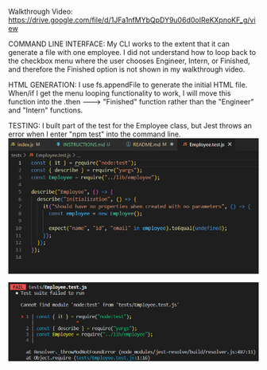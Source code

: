 Walkthrough Video: https://drive.google.com/file/d/1JFa1nfMYbQpDY9u06d0oIReKXpnoKF_g/view

COMMAND LINE INTERFACE:
    My CLI works to the extent that it can generate a file with one employee. I did not understand how to loop back to the checkbox menu where the user chooses Engineer, Intern, or Finished, and therefore the Finished option is not shown in my walkthrough video.

HTML GENERATION:
    I use fs.appendFile to generate the initial HTML file. When/if I get the menu looping functionality to work, I will move this function into the .then ---> "Finished" function rather than the "Engineer" and "Intern" functions.

TESTING:
    I built part of the test for the Employee class, but Jest throws an error when I enter "npm test" into the command line.
![](assets/images/employee-test.jpeg)

![](assets/images/jest-error.jpeg)